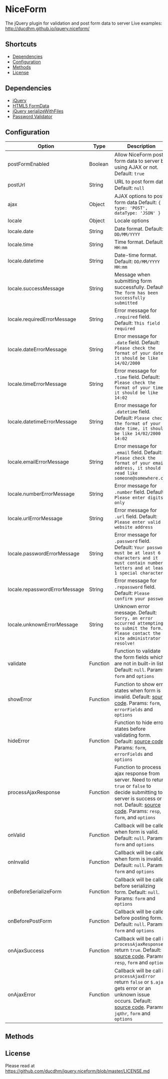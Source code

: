 # NiceForm
The jQuery plugin for validation and post form data to server
Live examples: http://ducdhm.github.io/jquery.niceform/

## Shortcuts
 * [Dependencies](#dependencies)
 * [Configuration](#configuration)
 * [Methods](#methods)
 * [License](#license)

## Dependencies
 * [jQuery](http://jquery.com/)
 * [HTML5 FormData](https://github.com/francois2metz/html5-formdata)
 * [jQuery serializeWithFiles](https://stackoverflow.com/a/12426630/1330990)
 * [Password Validator](http://blog.stevenlevithan.com/archives/javascript-password-validator) 
 
## Configuration
| Option                        | Type     | Description                                                                                                                                                                                                                        |
|-------------------------------|----------|------------------------------------------------------------------------------------------------------------------------------------------------------------------------------------------------------------------------------------|
| postFormEnabled               | Boolean  | Allow NiceForm post form data to server by using AJAX or not. Default: `true`                                                                                                                                                      |
| postUrl                       | String   | URL to post form data. Default: `null`                                                                                                                                                                                             |
| ajax                          | Object   | AJAX options to post form data Default: `{ type: 'POST', dataType: 'JSON' }`                                                                                                                                                       |
| locale                        | Object   | Locale options                                                                                                                                                                                                                     |
| locale.date                   | String   | Date format. Default: `DD/MM/YYYY`                                                                                                                                                                                                 |
| locale.time                   | String   | Time format. Default: `HH:mm`                                                                                                                                                                                                      |
| locale.datetime               | String   | Date-time format. Default: `DD/MM/YYYY HH:mm`                                                                                                                                                                                      |
| locale.successMessage         | String   | Message when submitting form successfully. Default: `The form has been successfully submitted`                                                                                                                                     |
| locale.requiredErrorMessage   | String   | Error message for `.required` field. Default: `This field is required`                                                                                                                                                             |
| locale.dateErrorMessage       | String   | Error message for `.date` field. Default: `Please check the format of your date, it should be like 14/02/2000`                                                                                                                     |
| locale.timeErrorMessage       | String   | Error message for `.time` field. Default: `Please check the format of your time, it should be like 14:02`                                                                                                                          |
| locale.datetimeErrorMessage   | String   | Error message for `.datetime` field. Default: `Please check the format of your date time, it should be like 14/02/2000 14:02`                                                                                                      |
| locale.emailErrorMessage      | String   | Error message for `.email` field. Default: `Please check the format of your email address, it should read like someone@somewhere.com`                                                                                              |
| locale.numberErrorMessage     | String   | Error message for `.number` field. Default: `Please enter digits only`                                                                                                                                                             |
| locale.urlErrorMessage        | String   | Error message for `.url` field. Default: `Please enter valid website address`                                                                                                                                                      |
| locale.passwordErrorMessage   | String   | Error message for `.password` field. Default: `Your password must be at least 6 characters and it must contain numbers, letters and at least 1 special character`                                                                  |
| locale.repasswordErrorMessage | String   | Error message for `.repassword` field. Default: `Please confirm your password`                                                                                                                                                     |
| locale.unknownErrorMessage    | String   | Unknown error message. Default: `Sorry, an error occurred attempting to submit the form. Please contact the site administrator to resolve!`                                                                                        |
| validate                      | Function | Function to validate the form fields which are not in built-in list. Default: `null`. Params: `form` and `options`                                                                                                                 |
| showError                     | Function | Function to show error states when form is invalid. Default: [source code](./src/defaults/showError.js). Params: `form`, `errorFields` and `options`                                                                               |
| hideError                     | Function | Function to hide error states before validating form. Default: [source code](./src/defaults/hideError.js). Params: `form`, `errorFields` and `options`                                                                             |
| processAjaxResponse           | Function | Function to process ajax response from server. Need to return `true` or `false` to decide submitting to server is success or not. Default: [source code](./src/default/processAjaxResponse). Params: `resp`, `form`, and `options` |
| onValid                       | Function | Callback will be called when form is valid. Default: `null`. Params: `form` and `options`                                                                                                                                          |
| onInvalid                     | Function | Callback will be called when form is invalid. Default: `null`. Params: `form` and `options`                                                                                                                                        |
| onBeforeSerializeForm         | Function | Callback will be called before serializing form. Default: `null`. Params: `form` and `options`                                                                                                                                     |
| onBeforePostForm              | Function | Callback will be called before posting form. Default: `null`. Params: `form` and `options`                                                                                                                                         |
| onAjaxSuccess                 | Function | Callback will be call if `processAjaxResponse` return `true`. Default: [source code](./src/defaults/onAjaxSuccess.js). Params: `resp`, `form` and `options`                                                                        |
| onAjaxError                   | Function | Callback will be call if `processAjaxError` return `false` or `$.ajax` gets error or an unknown issue occurs. Default: [source code](./src/defaults/onAjaxError.js). Params: `jqXhr`, `form` and `options`                           |

## Methods

## License
Please read at https://github.com/ducdhm/jquery.niceform/blob/master/LICENSE.md
